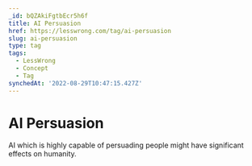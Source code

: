 ```yaml
---
_id: bQZAkiFgtbEcr5h6f
title: AI Persuasion
href: https://lesswrong.com/tag/ai-persuasion
slug: ai-persuasion
type: tag
tags:
  - LessWrong
  - Concept
  - Tag
synchedAt: '2022-08-29T10:47:15.427Z'
---
```

# AI Persuasion

AI which is highly capable of persuading people might have significant effects on humanity.